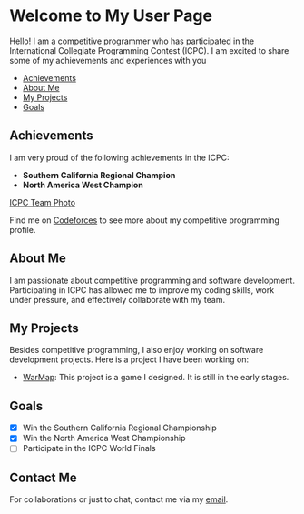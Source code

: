 # Welcome to My User Page

Hello! I am a competitive programmer who has participated in the International Collegiate Programming Contest (ICPC). I am excited to share some of my achievements and experiences with you
- [Achievements](#achievements)
- [About Me](#about-me)
- [My Projects](#my-projects)
- [Goals](#goals)

## Achievements

I am very proud of the following achievements in the ICPC:

- **Southern California Regional Champion**
- **North America West Champion**

[ICPC Team Photo](images/NAC.jpg)

Find me on [Codeforces](https://codeforces.com/profile/ZhouShang2003) to see more about my competitive programming profile.

## About Me

I am passionate about competitive programming and software development. Participating in ICPC has allowed me to improve my coding skills, work under pressure, and effectively collaborate with my team.

## My Projects

Besides competitive programming, I also enjoy working on software development projects. Here is a project I have been working on:

- [WarMap](https://github.com/zhoushang2003/WarMap): This project is a game I designed. It is still in the early stages.

## Goals

- [x] Win the Southern California Regional Championship
- [x] Win the North America West Championship
- [ ] Participate in the ICPC World Finals

## Contact Me

For collaborations or just to chat, contact me via my [email](mailto:shz060@ucsd.edu).
